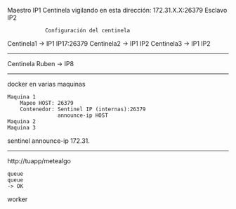 Maestro         IP1
    Centinela vigilando en esta dirección: 172.31.X.X:26379
Esclavo         IP2
    
                Configuración del centinela
Centinela1      -> IP1
    IP17:26379
Centinela2      -> IP1 IP2
Centinela3      -> IP1 IP2

---------

Centinela Ruben -> IP8


---------

docker en varias maquinas
    
    Maquina 1
        Mapeo HOST: 26379
        Contenedor: Sentinel IP (internas):26379
                    announce-ip HOST
    Maquina 2
    Maquina 3


sentinel announce-ip 172.31.

-----

http://tuapp/metealgo


    queue
    queue
    -> OK
    
worker